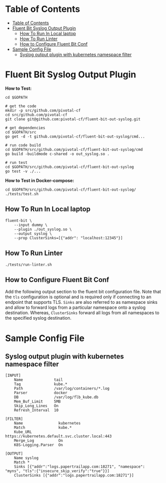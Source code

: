 Table of Contents
=================

   * [Table of Contents](#table-of-contents)
   * [Fluent Bit Syslog Output Plugin](#fluent-bit-syslog-output-plugin)
      * [How To Run In Local laptop](#how-to-run-in-local-laptop)
      * [How To Run Linter](#how-to-run-linter)
      * [How to Configure Fluent Bit Conf](#how-to-configure-fluent-bit-conf)
   * [Sample Config File](#sample-config-file)
      * [Syslog output plugin with kubernetes namespace filter](#syslog-output-plugin-with-kubernetes-namespace-filter)

# Fluent Bit Syslog Output Plugin

**How to Test:**

```
cd $GOPATH

# get the code
mkdir -p src/github.com/pivotal-cf
cd src/github.com/pivotal-cf
git clone git@github.com:pivotal-cf/fluent-bit-out-syslog.git

# get dependencies
cd $GOPATH/src
go get -d -t github.com/pivotal-cf/fluent-bit-out-syslog/cmd...

# run code build
cd $GOPATH/src/github.com/pivotal-cf/fluent-bit-out-syslog/cmd
go build -buildmode c-shared -o out_syslog.so .

# run test
cd $GOPATH/src/github.com/pivotal-cf/fluent-bit-out-syslog
go test -v ./...
```

**How to Test in Docker-compose:**
```
cd $GOPATH/src/github.com/pivotal-cf/fluent-bit-out-syslog/
./tests/test.sh
```

## How To Run In Local laptop

```
fluent-bit \
    --input dummy \
    --plugin ./out_syslog.so \
    --output syslog \
    --prop ClusterSinks=[{"addr": "localhost:12345"}]
```

## How To Run Linter
```
./tests/run-linter.sh
```

## How to Configure Fluent Bit Conf
Add the following output section to the fluent bit configuration file. Note
that the `tls` configuration is optional and is required only if connecting to
an endpoint that supports TLS.
`Sinks` are also referred to as namespace sinks and allow to forward logs from
a particular namespace onto a syslog destination. Whereas, `ClusterSinks`
forward all logs from all namespaces to the specified syslog destination.

# Sample Config File
## Syslog output plugin with kubernetes namespace filter

```
[INPUT]
    Name              tail
    Tag               kube.*
    Path              /var/log/containers/*.log
    Parser            docker
    DB                /var/log/flb_kube.db
    Mem_Buf_Limit     5MB
    Skip_Long_Lines   On
    Refresh_Interval  10

[FILTER]
    Name                kubernetes
    Match               kube.*
    Kube_URL            https://kubernetes.default.svc.cluster.local:443
    Merge_Log           On
    K8S-Logging.Parser  On

[OUTPUT]
    Name syslog
    Match *
	Sinks [{"addr":"logs.papertrailapp.com:18271", "namespace": "myns", "tls":{"insecure_skip_verify":"true"}}]
	ClusterSinks [{"addr":"logs.papertrailapp.com:18271"}]
```
